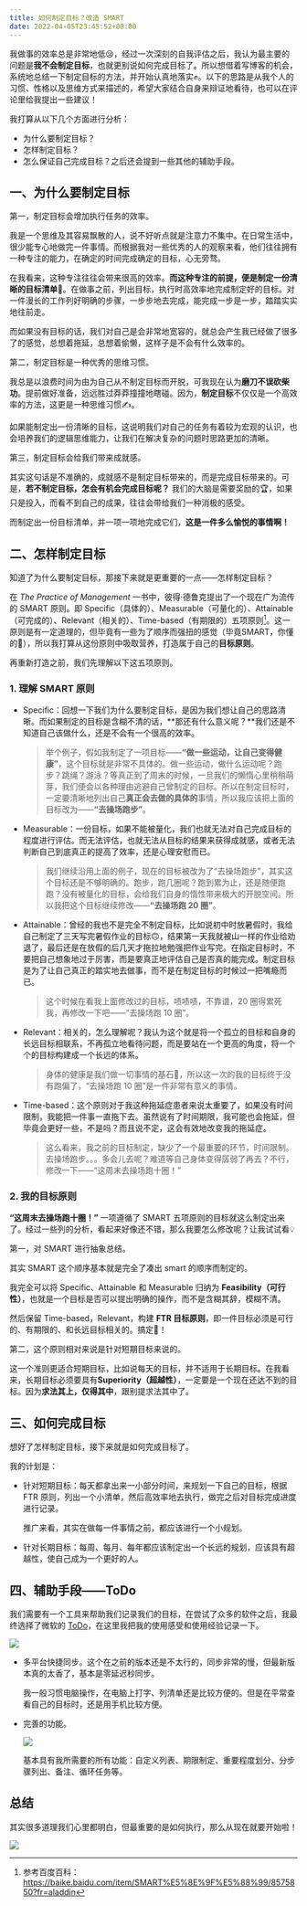 ```yaml
---
title: 如何制定目标？改造 SMART
date: 2022-04-05T23:45:52+08:00
---
```


我做事的效率总是非常地低😢，经过一次深刻的自我评估之后，我认为最主要的问题是**我不会制定目标**，也就更别说如何完成目标了。所以想借着写博客的机会，系统地总结一下制定目标的方法，并开始认真地落实✊。以下的思路是从我个人的习惯、性格以及思维方式来描述的，希望大家结合自身来辩证地看待，也可以在评论里给我提出一些建议！

我打算从以下几个方面进行分析：

- 为什么要制定目标？
- 怎样制定目标？
- 怎么保证自己完成目标？之后还会提到一些其他的辅助手段。

## 一、为什么要制定目标

第一，制定目标会增加执行任务的效率。

我是一个思维及其容易飘散的人，说不好听点就是注意力不集中。在日常生活中，很少能专心地做完一件事情。而根据我对一些优秀的人的观察来看，他们往往拥有一种专注的能力，在确定的时间完成确定的目标，心无旁骛。

在我看来，这种专注往往会带来很高的效率。**而这种专注的前提，便是制定一份清晰的目标清单**📝。在做事之前，列出目标，执行时高效率地完成制定好的目标。对一件漫长的工作列好明确的步骤，一步步地去完成，能完成一步是一步，踏踏实实地往前走。

而如果没有目标的话，我们对自己是会非常地宽容的，就总会产生我已经做了很多了的感觉，总想着拖延，总想着偷懒，这样子是不会有什么效率的。

第二，制定目标是一种优秀的思维习惯。

我总是以浪费时间为由为自己从不制定目标而开脱，可我现在认为**磨刀不误砍柴功**。提前做好准备，远远胜过莽莽撞撞地瞎碰。因为，**制定目标**不仅仅是一个高效率的方法，这更是一种思维习惯✍。

如果能制定出一份清晰的目标，这说明我们对自己的任务有着较为宏观的认识，也会培养我们的逻辑思维能力，让我们在解决复杂的问题时思路更加的清晰。

第三，制定目标会给我们带来成就感。

其实这句话是不准确的，成就感不是制定目标带来的，而是完成目标带来的。可是，**若不制定目标，怎会有机会完成目标呢？** 我们的大脑是需要奖励的🏆，如果只是投入，而看不到自己的成果，往往会带给我们一种消极的感受。

而制定出一份目标清单，并一项一项地完成它们，**这是一件多么愉悦的事情啊！**

## 二、怎样制定目标

知道了为什么要制定目标，那接下来就是更重要的一点——怎样制定目标？

在 *The Practice of Management* 一书中，彼得·德鲁克提出了一个现在广为流传的 SMART 原则。即 Specific（具体的）、Measurable（可量化的）、Attainable（可完成的）、Relevant（相关的）、Time-based（有期限的）五项原则[^1]。这一原则是有一定道理的，但毕竟有一些为了顺序而强扭的感觉（毕竟SMART，你懂的🤔），所以我打算从这份原则中吸取营养，打造属于自己的**目标原则**。

再重新打造之前，我们先理解以下这五项原则。

### 1. 理解 SMART 原则

- Specific：回想一下我们为什么要制定目标，是因为我们想让自己的思路清晰。而如果制定的目标是含糊不清的话，**那还有什么意义呢？**我们还是不知道自己该做什么，还是不会有一个很高的效率。

  > 举个例子，假如我制定了一项目标——**“做一些运动，让自己变得健康”**，这个目标就是非常不具体的。做一些运动，做什么运动呢？跑步？跳绳？游泳？等真正到了周末的时候，一旦我们的懒惰心里稍稍萌芽，我们便会以各种理由逃避自己曾制定的目标。所以在制定目标时，一定要清晰地列出自己**真正会去做的具体的**事情，所以我应该把上面的目标改为——**“去操场跑步”**。

- Measurable：一份目标，如果不能被量化，我们也就无法对自己完成目标的程度进行评估。而无法评估，也就无法从目标的结果来获得成就感，或者无法判断自己到底真正的提高了效率，还是心理安慰而已。

  > 我们继续沿用上面的例子，现在的目标被改为了“去操场跑步”，其实这个目标还是不够明确的。跑步，跑几圈呢？跑到累为止，还是随便跑跑？没有被量化的目标，会给我们自身的惰性带来极大的开脱空间。所以我把这个目标继续修改——**“去操场跑 20 圈”**。

- Attainable：曾经的我也不是完全不制定目标，比如说初中时放暑假时，我给自己制定了三天写完暑假作业的目标🙃，结果第一天我就被山一样的作业给劝退了，最后还是在放假的后几天才拖拉地勉强把作业写完。在指定目标时，不要把自己想象地过于厉害，而是要真正地评估自己是否真的能完成。制定目标是为了让自己真正的踏实地去做事，而不是在制定目标的时候过一把嘴瘾而已。

  > 这个时候在看我上面修改过的目标，啧啧啧，不靠谱，20 圈得累死我，再修改一下吧——“去操场跑 10 圈”。

- Relevant：相关的，怎么理解呢？我认为这个就是将一个孤立的目标和自身的长远目标相联系，不再孤立地看待问题，而是要站在一个更高的角度，将一个个的目标构建成一个长远的体系。

  > 身体的健康是我们做一切事情的基石💪，所以这一次的我的目标终于没有跑偏了，“去操场跑 10 圈”是一件非常有意义的事情。

- Time-based：这个原则对于我这种拖延症患者来说太重要了，如果没有时间限制，我能把一件事一直拖下去。虽然说有了时间期限，我可能也会拖延，但毕竟会更好一些，不是吗？而且说不定，这会有效地改变我的拖延症。

  > 这么看来，我之前的目标制定，缺少了一个最重要的环节，时间限制。去操场跑步。。。多会儿去呢？难道等自己身体变得孱弱了再去？不行，修改一下——“这周末去操场跑十圈！”

### 2. 我的目标原则

**“这周末去操场跑十圈！”** 一项遵循了 SMART 五项原则的目标就这么制定出来了。经过一些列的分析，看起来好像还不错，那么我要怎么修改呢？让我试试看💡

第一，对 SMART 进行抽象总结。

其实 SMART 这个顺序基本就是完全了凑出 smart 的顺序而制定的。

我完全可以将 Specific、Attainable 和 Measurable 归纳为 **Feasibility（可行性）**，也就是一个目标是否可以提出明确的操作，而不是含糊其辞，模糊不清。

然后保留 Time-based，Relevant，构建 **FTR 目标原则**，即一件目标必须是可行的、有期限的、和长远目标相关的。搞定🎉！

第二，这个原则相对来说是针对短期目标来说的。

这一个准则更适合短期目标，比如说每天的目标，并不适用于长期目标。在我看来，长期目标必须要具有**Superiority（超越性）**，一定要是一个现在还达不到的目标。因为**求法其上，仅得其中**，跟别提求法其中了。

## 三、如何完成目标

想好了怎样制定目标，接下来就是如何完成目标了。

我的计划是：

- 针对短期目标：每天都拿出来一小部分时间，来规划一下自己的目标，根据 FTR 原则，列出一个小清单，然后高效率地去执行，做完之后对目标完成进度进行记录。

  推广来看，其实在做每一件事情之前，都应该进行一个小规划。

- 针对长期目标：每周、每月、每年都应该制定出一个长远的规划，应该具有超越性，使自己成为一个更好的人。

## 四、辅助手段——ToDo

我们需要有一个工具来帮助我们记录我们的目标，在尝试了众多的软件之后，我最终选择了微软的 [ToDo](https://todo.microsoft.com/tasks)，在这里我把我的使用感受和使用经验记录一下。

![](https://z3.ax1x.com/2021/04/02/cm60W4.png)

- 多平台快捷同步。这个在之前的版本还是不太行的，同步非常的慢，但最新版本真的太香了，基本是零延迟秒同步。

  我一般习惯电脑操作，在电脑上打字、列清单还是比较方便的。但是在平常查看自己的目标时，还是用手机比较方便。

- 完善的功能。

	![](https://z3.ax1x.com/2021/04/02/cmcgjs.png)
	
	基本具有我所需要的所有功能：自定义列表、期限制定、重要程度划分、分步骤列出、备注、循环任务等。

## 总结

其实很多道理我们心里都明白，但最重要的是如何执行，那么从现在就要开始啦！

![](https://z3.ax1x.com/2021/04/02/cmglKs.png)

[^1]:参考百度百科：https://baike.baidu.com/item/SMART%E5%8E%9F%E5%88%99/8575850?fr=aladdin

